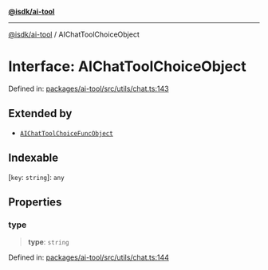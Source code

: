 [**@isdk/ai-tool**](../README.md)

***

[@isdk/ai-tool](../globals.md) / AIChatToolChoiceObject

# Interface: AIChatToolChoiceObject

Defined in: [packages/ai-tool/src/utils/chat.ts:143](https://github.com/isdk/ai-tool.js/blob/b0ee9498dddfa5222989cf00502bb34c601df743/src/utils/chat.ts#L143)

## Extended by

- [`AIChatToolChoiceFuncObject`](AIChatToolChoiceFuncObject.md)

## Indexable

\[`key`: `string`\]: `any`

## Properties

### type

> **type**: `string`

Defined in: [packages/ai-tool/src/utils/chat.ts:144](https://github.com/isdk/ai-tool.js/blob/b0ee9498dddfa5222989cf00502bb34c601df743/src/utils/chat.ts#L144)
